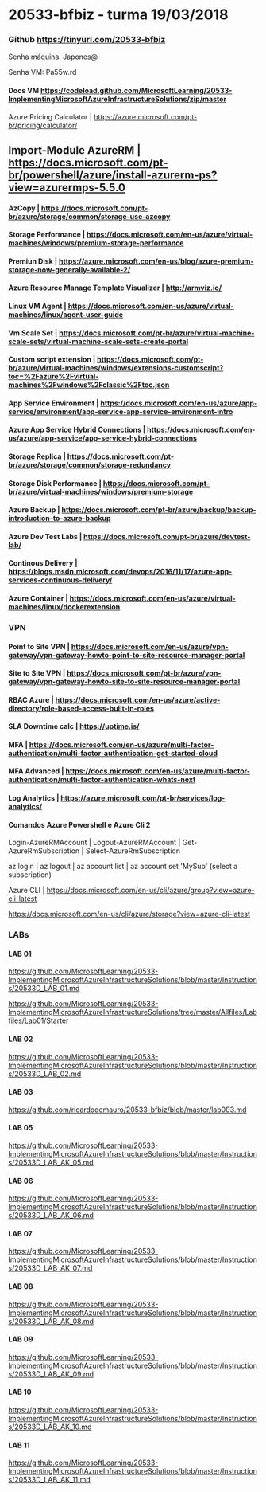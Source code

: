 # 20533-bfbiz - turma 19/03/2018

### Github https://tinyurl.com/20533-bfbiz

Senha máquina: Japones@

Senha VM: Pa55w.rd

#### Docs VM https://codeload.github.com/MicrosoftLearning/20533-ImplementingMicrosoftAzureInfrastructureSolutions/zip/master

Azure Pricing Calculator | https://azure.microsoft.com/pt-br/pricing/calculator/

## Import-Module AzureRM | https://docs.microsoft.com/pt-br/powershell/azure/install-azurerm-ps?view=azurermps-5.5.0

#### AzCopy | https://docs.microsoft.com/pt-br/azure/storage/common/storage-use-azcopy

#### Storage Performance | https://docs.microsoft.com/en-us/azure/virtual-machines/windows/premium-storage-performance

#### Premiun Disk | https://azure.microsoft.com/en-us/blog/azure-premium-storage-now-generally-available-2/

#### Azure Resource Manage Template Visualizer | http://armviz.io/

#### Linux VM Agent | https://docs.microsoft.com/en-us/azure/virtual-machines/linux/agent-user-guide

#### Vm Scale Set | https://docs.microsoft.com/pt-br/azure/virtual-machine-scale-sets/virtual-machine-scale-sets-create-portal

#### Custom script extension | https://docs.microsoft.com/pt-br/azure/virtual-machines/windows/extensions-customscript?toc=%2Fazure%2Fvirtual-machines%2Fwindows%2Fclassic%2Ftoc.json

#### App Service Environment | https://docs.microsoft.com/en-us/azure/app-service/environment/app-service-app-service-environment-intro

#### Azure App Service Hybrid Connections | https://docs.microsoft.com/en-us/azure/app-service/app-service-hybrid-connections

#### Storage Replica | https://docs.microsoft.com/pt-br/azure/storage/common/storage-redundancy

#### Storage Disk Performance | https://docs.microsoft.com/pt-br/azure/virtual-machines/windows/premium-storage

#### Azure Backup | https://docs.microsoft.com/pt-br/azure/backup/backup-introduction-to-azure-backup

#### Azure Dev Test Labs | https://docs.microsoft.com/pt-br/azure/devtest-lab/

#### Continous Delivery | https://blogs.msdn.microsoft.com/devops/2016/11/17/azure-app-services-continuous-delivery/

#### Azure Container | https://docs.microsoft.com/en-us/azure/virtual-machines/linux/dockerextension

### VPN

#### Point to Site VPN | https://docs.microsoft.com/en-us/azure/vpn-gateway/vpn-gateway-howto-point-to-site-resource-manager-portal

#### Site to Site VPN  | https://docs.microsoft.com/pt-br/azure/vpn-gateway/vpn-gateway-howto-site-to-site-resource-manager-portal

#### RBAC Azure | https://docs.microsoft.com/en-us/azure/active-directory/role-based-access-built-in-roles

#### SLA Downtime calc | https://uptime.is/

#### MFA | https://docs.microsoft.com/en-us/azure/multi-factor-authentication/multi-factor-authentication-get-started-cloud

#### MFA Advanced | https://docs.microsoft.com/en-us/azure/multi-factor-authentication/multi-factor-authentication-whats-next


#### Log Analytics | https://azure.microsoft.com/pt-br/services/log-analytics/

#### Comandos Azure Powershell e Azure Cli 2

Login-AzureRMAccount | Logout-AzureRMAccount | Get-AzureRmSubscription | Select-AzureRmSubscription

az login | az logout | az account list | az account set 'MySub' (select a subscription)

Azure CLI | https://docs.microsoft.com/en-us/cli/azure/group?view=azure-cli-latest

https://docs.microsoft.com/en-us/cli/azure/storage?view=azure-cli-latest

### LABs

#### LAB 01

https://github.com/MicrosoftLearning/20533-ImplementingMicrosoftAzureInfrastructureSolutions/blob/master/Instructions/20533D_LAB_01.md

https://github.com/MicrosoftLearning/20533-ImplementingMicrosoftAzureInfrastructureSolutions/tree/master/Allfiles/Labfiles/Lab01/Starter

#### LAB 02 

https://github.com/MicrosoftLearning/20533-ImplementingMicrosoftAzureInfrastructureSolutions/blob/master/Instructions/20533D_LAB_02.md

#### LAB 03

https://github.com/ricardodemauro/20533-bfbiz/blob/master/lab003.md

#### LAB 05 

https://github.com/MicrosoftLearning/20533-ImplementingMicrosoftAzureInfrastructureSolutions/blob/master/Instructions/20533D_LAB_AK_05.md

#### LAB 06

https://github.com/MicrosoftLearning/20533-ImplementingMicrosoftAzureInfrastructureSolutions/blob/master/Instructions/20533D_LAB_AK_06.md

#### LAB 07

https://github.com/MicrosoftLearning/20533-ImplementingMicrosoftAzureInfrastructureSolutions/blob/master/Instructions/20533D_LAB_AK_07.md

#### LAB 08

https://github.com/MicrosoftLearning/20533-ImplementingMicrosoftAzureInfrastructureSolutions/blob/master/Instructions/20533D_LAB_AK_08.md

#### LAB 09

https://github.com/MicrosoftLearning/20533-ImplementingMicrosoftAzureInfrastructureSolutions/blob/master/Instructions/20533D_LAB_AK_09.md

#### LAB 10

https://github.com/MicrosoftLearning/20533-ImplementingMicrosoftAzureInfrastructureSolutions/blob/master/Instructions/20533D_LAB_AK_10.md

#### LAB 11

https://github.com/MicrosoftLearning/20533-ImplementingMicrosoftAzureInfrastructureSolutions/blob/master/Instructions/20533D_LAB_AK_11.md
